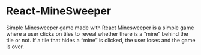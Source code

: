 # React-MineSweeper
Simple Minesweeper game made with React
Minesweeper is a simple game where a user clicks on tiles to reveal whether there is a “mine” behind the tile or not. 
If a tile that hides a “mine” is clicked, the user loses and the game is over. 

